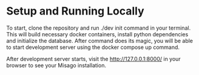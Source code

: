# Setup and Running Locally

To start, clone the repository and run ./dev init command in your terminal. This will build necessary docker containers, install python dependencies and initialize the database. After command does its magic, you will be able to start development server using the docker compose up command.

After development server starts, visit the <http://127.0.0.1:8000/> in your browser to see your Misago installation.

